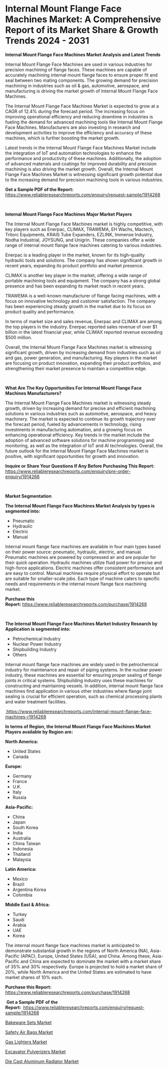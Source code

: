 <p><h1>Internal Mount Flange Face Machines Market: A Comprehensive Report of its Market Share & Growth Trends 2024 - 2031</h1></p><p><strong>Internal Mount Flange Face Machines Market Analysis and Latest Trends</strong></p>
<p><p>Internal Mount Flange Face Machines are used in various industries for precision machining of flange faces. These machines are capable of accurately machining internal mount flange faces to ensure proper fit and seal between two mating components. The growing demand for precision machining in industries such as oil & gas, automotive, aerospace, and manufacturing is driving the market growth of Internal Mount Flange Face Machines.</p><p>The Internal Mount Flange Face Machines Market is expected to grow at a CAGR of 12.4% during the forecast period. The increasing focus on improving operational efficiency and reducing downtime in industries is fueling the demand for advanced machining tools like Internal Mount Flange Face Machines. Manufacturers are also investing in research and development activities to improve the efficiency and accuracy of these machines, which is further boosting the market growth.</p><p>Latest trends in the Internal Mount Flange Face Machines Market include the integration of IoT and automation technologies to enhance the performance and productivity of these machines. Additionally, the adoption of advanced materials and coatings for improved durability and precision machining is also driving the market growth. Overall, the Internal Mount Flange Face Machines Market is witnessing significant growth potential due to the increasing demand for precision machining tools in various industries.</p></p>
<p><strong>Get a Sample PDF of the Report:&nbsp;</strong> <a href="https://www.reliableresearchreports.com/enquiry/request-sample/1914268">https://www.reliableresearchreports.com/enquiry/request-sample/1914268</a></p>
<p>&nbsp;</p>
<p><strong>Internal Mount Flange Face Machines Major Market Players</strong></p>
<p><p>The Internal Mount Flange Face Machines market is highly competitive, with key players such as Enerpac, CLIMAX, TRAWEMA, EH Wachs, Mactech, Tritorc Equipments, KRAIS Tube Expanders, EZLINK, Immense Industry, Nodha Industrial, JOYSUNG, and Unigrin. These companies offer a wide range of internal mount flange face machines catering to various industries.</p><p>Enerpac is a leading player in the market, known for its high-quality hydraulic tools and solutions. The company has shown significant growth in recent years, expanding its product portfolio and market presence.</p><p>CLIMAX is another key player in the market, offering a wide range of portable machining tools and equipment. The company has a strong global presence and has been expanding its market reach in recent years.</p><p>TRAWEMA is a well-known manufacturer of flange facing machines, with a focus on innovative technology and customer satisfaction. The company has been experiencing steady growth in the market due to its focus on product quality and performance.</p><p>In terms of market size and sales revenue, Enerpac and CLIMAX are among the top players in the industry. Enerpac reported sales revenue of over $1 billion in the latest financial year, while CLIMAX reported revenue exceeding $500 million.</p><p>Overall, the Internal Mount Flange Face Machines market is witnessing significant growth, driven by increasing demand from industries such as oil and gas, power generation, and manufacturing. Key players in the market are focusing on product innovation, expanding their product portfolios, and strengthening their market presence to maintain a competitive edge.</p></p>
<p>&nbsp;</p>
<p><strong>What Are The Key Opportunities For Internal Mount Flange Face Machines Manufacturers?</strong></p>
<p><p>The Internal Mount Flange Face Machines market is witnessing steady growth, driven by increasing demand for precise and efficient machining solutions in various industries such as automotive, aerospace, and heavy machinery. The market is expected to continue its growth trajectory over the forecast period, fueled by advancements in technology, rising investments in manufacturing automation, and a growing focus on enhancing operational efficiency. Key trends in the market include the adoption of advanced software solutions for machine programming and monitoring, as well as the integration of IoT and AI technologies. Overall, the future outlook for the Internal Mount Flange Face Machines market is positive, with significant opportunities for growth and innovation.</p></p>
<p><strong>Inquire or Share Your Questions If Any Before Purchasing This Report:</strong> <a href="https://www.reliableresearchreports.com/enquiry/pre-order-enquiry/1914268">https://www.reliableresearchreports.com/enquiry/pre-order-enquiry/1914268</a></p>
<p>&nbsp;</p>
<p><strong>Market Segmentation</strong></p>
<p><strong>The Internal Mount Flange Face Machines Market Analysis by types is segmented into:</strong></p>
<p><ul><li>Pneumatic</li><li>Hydraulic</li><li>Electric</li><li>Manual</li></ul></p>
<p><p>Internal mount flange face machines are available in four main types based on their power source: pneumatic, hydraulic, electric, and manual. Pneumatic machines are powered by compressed air and are popular for their quick operation. Hydraulic machines utilize fluid power for precise and high-force applications. Electric machines offer consistent performance and are easy to control. Manual machines require physical effort to operate but are suitable for smaller-scale jobs. Each type of machine caters to specific needs and requirements in the internal mount flange face machining market.</p></p>
<p><strong>Purchase this Report:&nbsp;</strong><a href="https://www.reliableresearchreports.com/purchase/1914268">https://www.reliableresearchreports.com/purchase/1914268</a></p>
<p>&nbsp;</p>
<p><strong>The Internal Mount Flange Face Machines Market Industry Research by Application is segmented into:</strong></p>
<p><ul><li>Petrochemical Industry</li><li>Nuclear Power Industry</li><li>Shipbuilding Industry</li><li>Others</li></ul></p>
<p><p>Internal mount flange face machines are widely used in the petrochemical industry for maintenance and repair of piping systems. In the nuclear power industry, these machines are essential for ensuring proper sealing of flange joints in critical systems. Shipbuilding industry uses these machines for constructing and maintaining vessels. In addition, internal mount flange face machines find application in various other industries where flange joint sealing is crucial for efficient operation, such as chemical processing plants and water treatment facilities.</p></p>
<p><a href="https://www.reliableresearchreports.com/internal-mount-flange-face-machines-r1914268">&nbsp;https://www.reliableresearchreports.com/internal-mount-flange-face-machines-r1914268</a></p>
<p><strong>In terms of Region, the Internal Mount Flange Face Machines Market Players available by Region are:</strong></p>
<p>
    <p> <strong> North America: </strong>
        <ul>
            <li>United States</li>
            <li>Canada</li>
        </ul>
        </p> 
    <p> <strong> Europe: </strong>
        <ul>
            <li>Germany</li>
            <li>France</li>
            <li>U.K.</li>
            <li>Italy</li>
            <li>Russia</li>
        </ul>
        </p> 
    <p> <strong> Asia-Pacific: </strong>
        <ul>
            <li>China</li>
            <li>Japan</li>
            <li>South Korea</li>
            <li>India</li>
            <li>Australia</li>
            <li>China Taiwan</li>
            <li>Indonesia</li>
            <li>Thailand</li>
            <li>Malaysia</li>
        </ul>
        </p> 
    <p> <strong> Latin America: </strong>
        <ul>
            <li>Mexico</li>
            <li>Brazil</li>
            <li>Argentina Korea</li>
            <li>Colombia</li>
        </ul>
        </p> 
    <p> <strong> Middle East & Africa: </strong>
        <ul>
            <li>Turkey</li>
            <li>Saudi</li>
            <li>Arabia</li>
            <li>UAE</li>
            <li>Korea</li>
        </ul>
    </p>
    </p>
<p><p>The internal mount flange face machines market is anticipated to demonstrate substantial growth in the regions of North America (NA), Asia-Pacific (APAC), Europe, United States (USA), and China. Among these, Asia-Pacific and China are expected to dominate the market with a market share of 35% and 30% respectively. Europe is projected to hold a market share of 20%, while North America and the United States are estimated to have market shares of 10% each.</p></p>
<p><strong>Purchase this Report: </strong><a href="https://www.reliableresearchreports.com/purchase/1914268">https://www.reliableresearchreports.com/purchase/1914268</a></p>
<p>&nbsp;<strong>Get a Sample PDF of the Report:&nbsp;&nbsp;</strong><a href="https://www.reliableresearchreports.com/enquiry/request-sample/1914268">https://www.reliableresearchreports.com/enquiry/request-sample/1914268</a></p>
<p><strong></strong></p>
<p><p><a href="https://medium.com/@susanwest38/bakeware-sets-industry-analysis-report-its-market-size-growing-with-a-cagr-of-5-6-41e151a05e96">Bakeware Sets Market</a></p><p><a href="https://www.linkedin.com/pulse/insights-safety-air-bags-market-size-which-expanding-vr6ne?trackingId=S0dRGN5nRkWtAFKD03qMPw%3D%3D">Safety Air Bags Market</a></p><p><a href="https://medium.com/@breanakozey2023/an-in-depth-analysis-of-the-global-gas-lighters-market-scope-and-its-rapid-growing-8-9-ff4ebef5e603">Gas Lighters Market</a></p><p><a href="https://github.com/provorikovar/Market-Research-Report-List-5/blob/main/excavator-pulverizers-market.md">Excavator Pulverizers Market</a></p><p><a href="https://github.com/angelajermaine/Market-Research-Report-List-4/blob/main/die-cast-aluminum-radiator-market.md">Die Cast Aluminum Radiator Market</a></p></p>